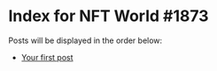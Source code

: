 # Index for NFT World #1873
Posts will be displayed in the order below:

- [Your first post](./001-first.md)

